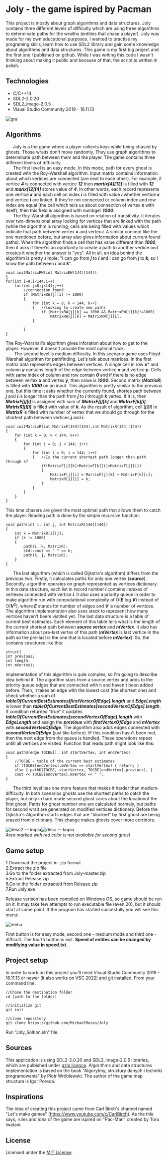 # Joly - the game ispired by Pacman
This project is mostly about graph algorithms and data structures. Joly contains three different levels of difficulty which are using three algorithms to determinate paths for the wraiths (entities that chase a player). Joly was made for my own educational purposes. I wanted to practise my programing skills, learn how to use SDL2 library and gain some knowledge about algorithms and data structures. This game is my first big project and the first one I published on github. While I was writing this code I wasn't thinking about making it public and because of that, the script is written in polish.

## Technologies
* C/C++14
* SDL2-2.0.20
* SDL2_image-2.0.5
* Visual Studio Community 2019 - 16.11.13

![gra](https://user-images.githubusercontent.com/104023013/171622972-bf84c578-ea1a-4a14-afe9-aba1589c238f.jpg)

## Algorithms
&nbsp;&nbsp;&nbsp;&nbsp;&nbsp;&nbsp;Joly is a the game where a player collects keys while being chased by ghosts. Those wraits don't move randomly. They use graph algorithms to determinate path between them and the player. The game contains three different levels of difficulty.<br>
&nbsp;&nbsp;&nbsp;&nbsp;&nbsp;&nbsp;The first level is an easy mode. In this mode, path for every ghost is created with the Roy-Warshall algorithm. Input matrix contains information about which vertices are connected (are next to each other). For example, if vertice ***4*** is connected with vertice ***12*** then ***martix[4][12]*** is filled with ***12*** and ***marix[12][4]*** stores value of ***4***. In other words, each record represents one vertice ***x*** and each cell on index ***i*** is filled with value ***i*** whether vertice ***x*** and vertice ***i*** are linked. If they're not connected or column index and row index are equal (the cell which tells us about connection of vertex ***x*** with itself), then this field is assigned with numbger ***1000***.<br>
&nbsp;&nbsp;&nbsp;&nbsp;&nbsp;&nbsp;The Roy-Warshall algorithm is based on relation of transitivity. It iterates over two-dimensional array looking for vertices that are linked with the path (while the algorithm is running, cells are being filled with values which indicate that path between vertex ***x*** and vertex ***i***. A similar concept like the one mentioned before, but array also gives information about current found paths). When the algorithm finds a cell that has value different than ***1000***, then it asks if there'is an oportunity to create a path to another vertice and creates it whether the answer is "yes". All in all, an idea behind the algorithm is pretty simple: "I can go from ***j*** to ***i*** and I can go from ***j*** to ***k***, so I know the path between ***i*** and ***k***".
```
void initMatrixRW(int MatrixRW[144][144])
{
for(int i=0;i<144;i++)
	for(int j=0;j<144;j++)
		//connection found
		if (MatrixRW[j][i] != 1000)
		{
			for (int k = 0; k < 144; k++)
			{	//looking to create new paths
				if (MatrixRW[j][k] == 1000 && MatrixRW[i][k]!=1000)
					MatrixRW[j][k] = MatrixRW[j][i];
			}

		}
}
```
The Roy-Warshall's algorithm gives inforation about how to get to the player. However, it doesn't provide the most optimal track.<br>
&nbsp;&nbsp;&nbsp;&nbsp;&nbsp;&nbsp;&nbsp;The second level is medium difficulty. In this scenario game uses Floyd-Warshall algorithm for pathfinding. Let's talk about matrices. In the first matrix data represents edges between vertices. A single cell in row ***x**** and column ***y*** contains length of the edge between vertice ***x*** and vertice ***y***. Cells with same index of column and row contain ***0*** and if there is no edge between vertex ***x*** and vertex ***y***, then value is ***1000***. Second matrix (***MatrixR***) is filled with ***1000*** on an input. This algorithm is pretty similar to the previous one, but this time it asks whether the currently found, shortes path between ***j*** and ***i*** is longer than the path from ***j*** to ***i*** through ***k*** vertex. If it is, then ***MatrixF[j][i]*** is assigned with sum of ***MatrixF[j][k]*** and ***MatrixF[k][i]***. ***MatrixR[j][i]*** is filled with value of ***k***. As the result of algorithm, cell [***j***][***i***] in ***MatrixR*** is filled with number of vertex that we should go through for the shortest path between vertices ***j*** and ***i***.
```
void initMatrixR(int MatrixF[144][144],int MatrixR[144][144])
{
	for (int k = 0; k < 144; k++)
	{
		for (int j = 0; j < 144; j++)
		{
			for (int i = 0; i < 144; i++)
			{	//Is the current shortest path longer than path through k?
				if(MatrixF[j][k]+MatrixF[k][i]<MatrixF[j][i])
				{
					MatrixF[j][i] = MatrixF[j][k] + MatrixF[k][i];
					MatrixR[j][i] = k;
				}
			}	
		}
	}
}
```
This time chasers are given the most optimal path that allows them to catch the player. Reading path is done by the simple recursive function:
```
void path(int i, int j, int MatrixR[144][144])
{
	int k = MatrixR[i][j];
	if (k != 1000)
	{
		path(i, k, MatrixR);
		std::cout << " " << k;
		path(k, j, MatrixR);
	}
}
```
&nbsp;&nbsp;&nbsp;&nbsp;&nbsp;&nbsp;The last algorithm (which is called Dijkstra's algorithm) differs from the previous two. Firstly, it calculates paths for only one vertex (***source***). Secondly, algorithm operates on graph represented as vertices dictionary. In this data structure, each list in record number ***i*** contains indexes of vertexes connected with vertice ***i***. It also uses a priority queue in order to make algorithm run with computational complexity of O(***E*** log ***V***) instead of O(***V***<sup>2</sup>), where ***E*** stands for number of edges and ***V*** is number of vertices. The algorithm implementation also uses stack to represent how many vertices haven't beem vistited yet. The last data structure is a table of current best estimates. Each element of this table tells what is the length of the current shortest path between ***source vertex*** and ***mVertex***. It also has information about pre-last vertex of this path (***mVertex*** is last vertice in the path so the pre-last is the one that is located before ***mVertex***). So, the contains structures like this:
```
struct{
int previous;
int length;
int mVertex};
```
Implementation of this algorithm is quie complex, so I'm going to describe idea behind it. The algorithm stars from a source vertex and adds to the priority queue edges that are connected with it and haven't been added before. Then, it takes an edge with the lowest cost (the shortest one) and check whether a sum of ***tableOfCurrentBestEstimates[firstVertexOfEdge].length*** and ***EdgeLength*** is lower than ***tableOfCurrentBestEstimates[secondVertexOfEdge].length***. If condition returned "true" it updates ***tableOfCurrentBestEstimates[secondVertexOfEdge].length*** with ***EdgeLength*** and assign the ***previous*** with ***firstVertexOfEdge*** and ***mVertex*** with ***secondVertexOfEdge***. The algorithm also adds edges connected with ***secondVertexOfEdge*** (just like before). IF this condition hasn't been met, then the next edge from the queue is handled. These operations repeat untill all vertices are visited. Function that reads path might look like this:
```
void pathD(edge TOCBE[], int startVertex, int endVertex)
{
	//TOCBE - table of the current best estimates 
	if (TOCBE[endVertex].mVertex == startVertex) { return; }
	else { pathD(TOCBE, startVertex, TOCBE[endVertex].previous); }
	cout << TOCBE[endVertex].mVertex << " ";
}
```
&nbsp;&nbsp;&nbsp;&nbsp;&nbsp;&nbsp;The third level has one more feature that makes it harder than medium-difficulty. In both scenarios ghosts use the shortest paths to catch the player, but only in hard mode second ghost cares about the locationof the first ghost. Paths for ghost number one are calculated normaly, but paths for second wrait are generated on modified vertices dictionary. Before the Dijkstra's Algorithm starts edges that are "blocked" by first ghost are being erased from dictionary. This change makes ghosts cover more corridors.

![desc2 — kopia](https://user-images.githubusercontent.com/104023013/171666697-edb50b70-fd50-4287-8c0d-b48caeaddc5a.jpg)![desc — kopia](https://user-images.githubusercontent.com/104023013/171666711-df996825-4787-4e3a-a5e5-4a4687607d6c.jpg)<br>
*Area marked with red color is not available for second ghost*

## Game setup
1.Download the project in .zip format<br>
2.Extract the zip file<br>
3.Go to the folder extracted from Joly-master.zip<br>
5.Extract Release.zip<br>
6.Go to the folder extracted from Release.zip<br>
7.Run Joly.exe<br>

Release verison has been compiled on Windows OS, so game should be run on it. It may take few attempts to run executable file (even 20), but it should start at some point. If the program has started succesfully you will see this menu:

![menu](https://user-images.githubusercontent.com/104023013/171625290-c77d4e00-706d-4cb0-a302-3117c0911826.jpg)

First button is for easy mode, second one - medium mode and third one - difficult. The fourth button is exit.
**Speed of entites can be changed by modifying value in speed.txt.**

## Project setup
In order to work on this project you'll need Visual Studio Community 2019 - 16.11.13 or newer (it also works on VSC 2022) and git installed. From your command line:
```
//Chose the destination folder
cd [path to the folder]

//initizlize git
git init

//clone repository
git clone https://github.com/MichaelMuzan/Joly
```
Run "Joly_Soltion.sln" file.

## Sources 
This application is using SDL2-2.0.20 and SDL2_image-2.0.5 libraries, which are pulbished under [gzip licence](https://www.libsdl.org/license.php). Algorithms and data structures implementation is based on the book "Algorytmy, struktury danych i techniki programowania" by Piotr Wróblewski. The author of the game map structure is Igor Poreda.

## Inspirations
The idea of creating this project came from Carl Birch's channel named "Let's make games" (https://www.youtube.com/c/CarlBirch). As the title says, rules and idea of the game are ispired on "Pac-Man" created by Toru Iwatani.

## License
Licensed under the [MIT License](https://github.com/MichaelMuzan/Joly/blob/master/LICENSE.txt)
